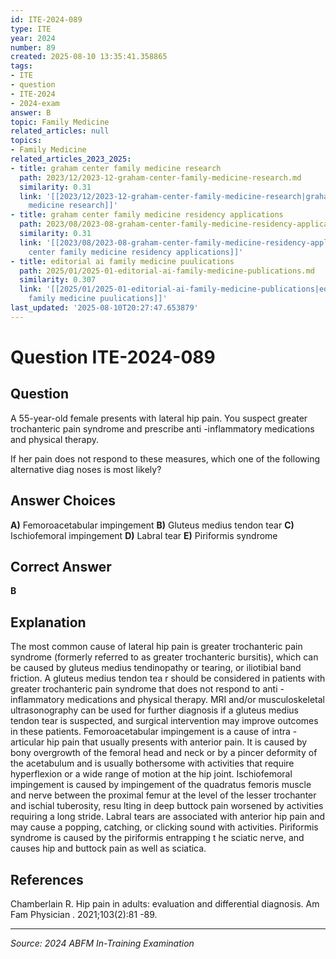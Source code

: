 ```yaml
---
id: ITE-2024-089
type: ITE
year: 2024
number: 89
created: 2025-08-10 13:35:41.358865
tags:
- ITE
- question
- ITE-2024
- 2024-exam
answer: B
topic: Family Medicine
related_articles: null
topics:
- Family Medicine
related_articles_2023_2025:
- title: graham center family medicine research
  path: 2023/12/2023-12-graham-center-family-medicine-research.md
  similarity: 0.31
  link: '[[2023/12/2023-12-graham-center-family-medicine-research|graham center family
    medicine research]]'
- title: graham center family medicine residency applications
  path: 2023/08/2023-08-graham-center-family-medicine-residency-applications.md
  similarity: 0.31
  link: '[[2023/08/2023-08-graham-center-family-medicine-residency-applications|graham
    center family medicine residency applications]]'
- title: editorial ai family medicine puulications
  path: 2025/01/2025-01-editorial-ai-family-medicine-publications.md
  similarity: 0.307
  link: '[[2025/01/2025-01-editorial-ai-family-medicine-publications|editorial ai
    family medicine puulications]]'
last_updated: '2025-08-10T20:27:47.653879'
---
```


# Question ITE-2024-089

## Question
A 55-year-old female presents with lateral hip pain. You suspect greater trochanteric pain syndrome 
and prescribe anti -inflammatory medications and physical therapy.  
 
If her pain does not respond to these measures, which one of the following alternative diag noses is 
most likely?

## Answer Choices
**A)** Femoroacetabular impingement
**B)** Gluteus medius tendon tear
**C)** Ischiofemoral impingement
**D)** Labral tear
**E)** Piriformis syndrome

## Correct Answer
**B**

## Explanation
The most common cause of lateral hip pain is greater trochanteric pain syndrome (formerly referred to as greater trochanteric bursitis), which can be caused by gluteus medius tendinopathy or tearing, or iliotibial band friction. A gluteus medius tendon tea r should be considered in patients with greater trochanteric pain syndrome that does not respond to anti -inflammatory medications and physical therapy. MRI and/or musculoskeletal ultrasonography can be used for further diagnosis if a gluteus medius tendon tear is suspected, and surgical intervention may improve outcomes in these patients. Femoroacetabular impingement is a cause of intra -articular hip pain that usually presents with anterior pain. It is caused by bony overgrowth of the femoral head and neck or by a pincer deformity of the acetabulum and is usually bothersome with activities that require hyperflexion or a wide range of motion at the hip joint. Ischiofemoral impingement is caused by impingement of the quadratus femoris muscle and nerve between the proximal femur at the level of the lesser trochanter and ischial tuberosity, resu lting in deep buttock pain worsened by activities requiring a long stride. Labral tears are associated with anterior hip pain and may cause a popping, catching, or clicking sound with activities. Piriformis syndrome is caused by the piriformis entrapping t he sciatic nerve, and causes hip and buttock pain as well as sciatica.

## References
Chamberlain R. Hip pain in adults: evaluation and differential diagnosis. Am Fam Physician . 2021;103(2):81 -89.

---
*Source: 2024 ABFM In-Training Examination*